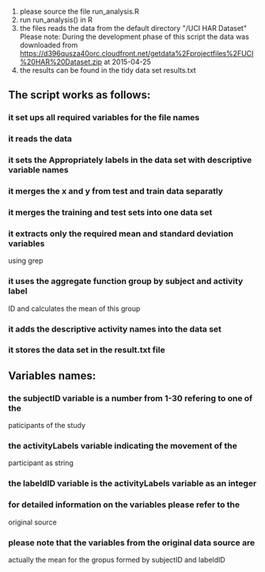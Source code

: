 1. please source the file run_analysis.R
2. run run_analysis() in R
3. the files reads the data from the default directory "/UCI HAR Dataset"
Please note: During the development phase of this script the data was
downloaded from
https://d396qusza40orc.cloudfront.net/getdata%2Fprojectfiles%2FUCI%20HAR%20Dataset.zip
at 2015-04-25
4. the results can be found in the tidy data set results.txt

## The script works as follows:
### it set ups all required variables for the file names
### it reads the data
### it sets the Appropriately labels in the data set with descriptive variable names
### it merges the x and y from test and train data separatly 
### it merges the training and test sets into one data set
### it extracts only the required mean and standard deviation variables
using grep
### it uses the aggregate function group by subject and activity label
ID and calculates the mean of this group
### it adds the descriptive activity names into the data set
### it stores the data set in the result.txt file


## Variables names:
### the subjectID variable is a number from 1-30 refering to one of the
paticipants of the study
### the activityLabels variable indicating the movement of the
participant as string
### the labeldID variable is the activityLabels variable as an integer
### for detailed information on the variables please refer to the
original source
### please note that the variables from the original data source are
actually the mean for the gropus formed by subjectID and labeldID

